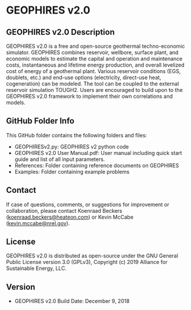 # GEOPHIRES v2.0
## GEOPHIRES v2.0 Description
GEOPHIRES v2.0 is a free and open-source geothermal techno-economic simulator. GEOPHIRES combines reservoir, wellbore, surface plant, and economic models to estimate the capital and operation and maintenance costs, instantaneous and lifetime energy production, and overall levelized cost of energy of a geothermal plant. Various reservoir conditions (EGS, doublets, etc.) and end-use options (electricity, direct-use heat, cogeneration) can be modeled. The tool can be coupled to the external reservoir simulation TOUGH2. Users are encouraged to build upon to the GEOPHIRES v2.0 framework to implement their own correlations and models.

## GitHub Folder Info
This GitHub folder contains the following folders and files:
- GEOPHIRESv2.py: GEOPHIRES v2 python code
- GEOPHIRES v2.0 User Manual.pdf: User manual including quick start guide and list of all input parameters.
- References: Folder containing reference documents on GEOPHIRES
- Examples: Folder containing example problems

## Contact
If case of questions, comments, or suggestions for improvement or collaboration, please contact Koenraad Beckers (koenraad.beckers@heateon.com) or Kevin McCabe (kevin.mccabe@nrel.gov).

## License
GEOPHIRES v2.0 is distributed as open-source under the GNU General Public License version 3.0 (GPLv3), Copyright (c) 2019 Alliance for Sustainable Energy, LLC.

## Version
- GEOPHIRES v2.0 Build Date: December 9, 2018